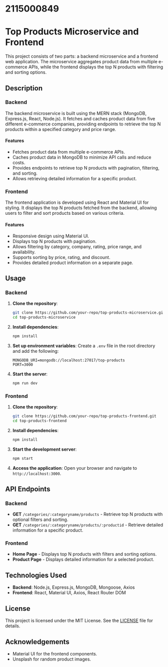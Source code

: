 # 2115000849

# Top Products Microservice and Frontend

This project consists of two parts: a backend microservice and a frontend web application. The microservice aggregates product data from multiple e-commerce APIs, while the frontend displays the top N products with filtering and sorting options.

## Description

### Backend

The backend microservice is built using the MERN stack (MongoDB, Express.js, React, Node.js). It fetches and caches product data from five different e-commerce companies, providing endpoints to retrieve the top N products within a specified category and price range.

#### Features

- Fetches product data from multiple e-commerce APIs.
- Caches product data in MongoDB to minimize API calls and reduce costs.
- Provides endpoints to retrieve top N products with pagination, filtering, and sorting.
- Allows retrieving detailed information for a specific product.

### Frontend

The frontend application is developed using React and Material UI for styling. It displays the top N products fetched from the backend, allowing users to filter and sort products based on various criteria.

#### Features

- Responsive design using Material UI.
- Displays top N products with pagination.
- Allows filtering by category, company, rating, price range, and availability.
- Supports sorting by price, rating, and discount.
- Provides detailed product information on a separate page.

## Usage

### Backend

1. **Clone the repository**:
    ```bash
    git clone https://github.com/your-repo/top-products-microservice.git
    cd top-products-microservice
    ```

2. **Install dependencies**:
    ```bash
    npm install
    ```

3. **Set up environment variables**:
    Create a `.env` file in the root directory and add the following:
    ```env
    MONGODB_URI=mongodb://localhost:27017/top-products
    PORT=3000
    ```

4. **Start the server**:
    ```bash
    npm run dev
    ```

### Frontend

1. **Clone the repository**:
    ```bash
    git clone https://github.com/your-repo/top-products-frontend.git
    cd top-products-frontend
    ```

2. **Install dependencies**:
    ```bash
    npm install
    ```

3. **Start the development server**:
    ```bash
    npm start
    ```

4. **Access the application**:
    Open your browser and navigate to `http://localhost:3000`.

## API Endpoints

### Backend

- **GET** `/categories/:categoryname/products` - Retrieve top N products with optional filters and sorting.
- **GET** `/categories/:categoryname/products/:productid` - Retrieve detailed information for a specific product.

### Frontend

- **Home Page** - Displays top N products with filters and sorting options.
- **Product Page** - Displays detailed information for a selected product.

## Technologies Used

- **Backend**: Node.js, Express.js, MongoDB, Mongoose, Axios
- **Frontend**: React, Material UI, Axios, React Router DOM

## License

This project is licensed under the MIT License. See the [LICENSE](LICENSE) file for details.

## Acknowledgements

- Material UI for the frontend components.
- Unsplash for random product images.

